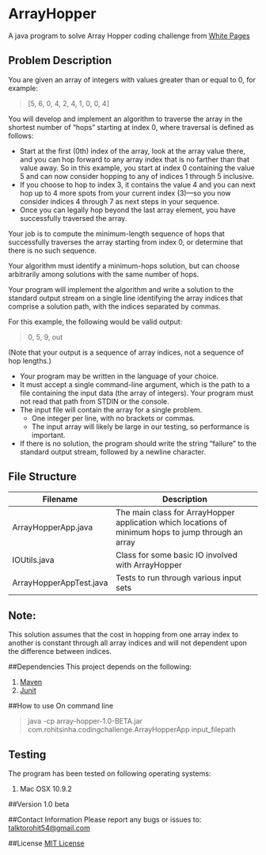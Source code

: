 ArrayHopper
==========

A java program to solve Array Hopper coding challenge from [White Pages](http://www.whitepages.com/)
## Problem Description

You are given an array of integers with values greater than or equal to 0, for example: 
 
> [5, 6, 0, 4, 2, 4, 1, 0, 0, 4] 
 
You will develop and implement an algorithm to traverse the array in the shortest number of “hops” 
starting at index 0, where traversal is defined as follows: 
 
- Start at the first (0th) index of the array, look at the array value there, and you can hop forward to any 
array index that is no farther than that value away. So in this example, you start at index 0 containing 
the value 5 and can now consider hopping to any of indices 1 through 5 inclusive. 
- If you choose to hop to index 3, it contains the value 4 and you can next hop up to 4 more spots from 
your current index (3)—so you now consider indices 4 through 7 as next steps in your sequence. 
- Once you can legally hop beyond the last array element, you have successfully traversed the array. 
 
Your job is to compute the minimum-length sequence of hops that successfully traverses the 
array starting from index 0, or determine that there is no such sequence. 
 
Your algorithm must identify a minimum-hops solution, but can choose arbitrarily among solutions with the 
same number of hops. 
 
Your program will implement the algorithm and write a solution to the standard output stream on a single 
line identifying the array indices that comprise a solution path, with the indices separated by commas. 
 
For this example, the following would be valid output: 
 
> 0, 5, 9, out 

(Note that your output is a sequence of array indices, not a sequence of hop lengths.)

- Your program may be written in the language of your choice. 
- It must accept a single command-line argument, which is the path to a file containing the input data 
(the array of integers). Your program must not read that path from STDIN or the console. 
- The input file will contain the array for a single problem. 
	- One integer per line, with no brackets or commas. 
	- The input array will likely be large in our testing, so performance is important. 
- If there is no solution, the program should write the string “failure” to the standard output stream, 
followed by a newline character.  

## File Structure
| Filename        | Description          |
| ------------- |-------------|
| ArrayHopperApp.java      | The main class for ArrayHopper application which locations of minimum hops to jump through an array |
| IOUtils.java      | Class for some basic IO involved with ArrayHopper | 
| ArrayHopperAppTest.java | Tests to run through various input sets |


## Note:
This solution assumes that the cost in hopping from one array index to another is constant through all array indices and will not dependent upon the difference between indices.

##Dependencies
This project depends on the following:

1. [Maven](http://maven.apache.org/)
2. [Junit](http://junit.org/)

##How to use
On command line
> java -cp array-hopper-1.0-BETA.jar com.rohitsinha.codingchallenge.ArrayHopperApp input_filepath

## Testing
The program has been tested on following operating systems:

1. Mac OSX 10.9.2


##Version
1.0 beta

##Contact Information
Please report any bugs or issues to:
[talktorohit54@gmail.com](mailto:talktorohit54@gmail.com)

##License
[MIT License](https://github.com/rohitsinha54/ArrayHopper/blob/master/LICENSE)


